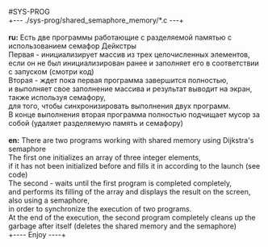 #SYS-PROG
<br>+--- ./sys-prog/shared\_semaphore\_memory/\*.c ---+<br>
<br>
<b>ru:</b> Есть две программы работающие с разделяемой памятью с использованием семафор Дейкстры<br>
Первая - инициализирует массив из трех целочисленных элементов,<br>
если он не был инициализирован ранее и заполняет его в соответствии с запуском (смотри код)<br>
Вторая - ждет пока первая программа завершится полностью,<br>
и выполняет свое заполнение массива и результат выводит на экран, также используя семафору,<br>
для того, чтобы синхронизировать выполнения двух программ.<br>
В конце выполнения вторая программа полностью подчищает мусор за собой (удаляет разделяемую память и семафору)<br>
<br>
<b>en:</b> There are two programs working with shared memory using Dijkstra's semaphore<br>
The first one initializes an array of three integer elements,<br>
if it has not been initialized before and fills it in according to the launch (see code)<br>
The second - waits until the first program is completed completely,<br>
and performs its filling of the array and displays the result on the screen, also using a semaphore,<br>
in order to synchronize the execution of two programs.<br>
At the end of the execution, the second program completely cleans up the garbage after itself (deletes the shared memory and the semaphore)<bt>
<br>
+---- Enjoy ----+